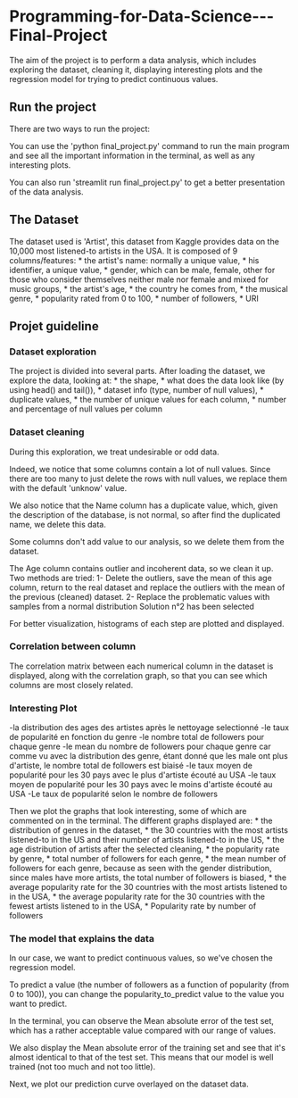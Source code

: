 # Programming-for-Data-Science---Final-Project

The aim of the project is to perform a data analysis, which includes exploring the dataset, cleaning it, displaying interesting plots and the regression model for trying to predict continuous values.

## Run the project

There are two ways to run the project: 

You can use the 'python final_project.py' command to run the main program and see all the important information in the terminal, as well as any interesting plots.

You can also run 'streamlit run final_project.py' to get a better presentation of the data analysis.

## The Dataset

The dataset used is 'Artist', this dataset from Kaggle provides data on the 10,000 most listened-to artists in the USA. It is composed of 9 columns/features:
    * the artist's name: normally a unique value,
    * his identifier, a unique value,
    * gender, which can be male, female, other for those who consider themselves neither male nor female and mixed for music groups,
    * the artist's age,
    * the country he comes from,
    * the musical genre,
    * popularity rated from 0 to 100,
    * number of followers,
    * URI

## Projet guideline

### Dataset exploration

The project is divided into several parts. After loading the dataset, we explore the data, looking at:
    * the shape,
    * what does the data look like (by using head() and tail()),
    * dataset info (type, number of null values),
    * duplicate values,
    * the number of unique values for each column,
    * number and percentage of null values per column

### Dataset cleaning

During this exploration, we treat undesirable or odd data.

Indeed, we notice that some columns contain a lot of null values. Since there are too many to just delete the rows with null values, we replace them with the default 'unknow' value.

We also notice that the Name column has a duplicate value, which, given the description of the database, is not normal, so after find the duplicated name, we delete this data.

Some columns don't add value to our analysis, so we delete them from the dataset.

The Age column contains outlier and incoherent data, so we clean it up. Two methods are tried:
1- Delete the outliers, save the mean of this age column, return to the real dataset and replace the outliers with the mean of the previous (cleaned) dataset.
2- Replace the problematic values with samples from a normal distribution
Solution n°2 has been selected

For better visualization, histograms of each step are plotted and displayed.


### Correlation between column

The correlation matrix between each numerical column in the dataset is displayed, along with the correlation graph, so that you can see which columns are most closely related.

### Interesting Plot


-la distribution des ages des artistes après le nettoyage selectionné
-le taux de popularité en fonction du genre
-le nombre total de followers pour chaque genre
-le mean du nombre de followers pour chaque genre car comme vu avec la distribution des genre, étant donné que les male ont plus d'artiste, le nombre total de followers est biaisé
-le taux moyen de popularité pour les 30 pays avec le plus d'artiste écouté au USA
-le taux moyen de popularité pour les 30 pays avec le moins d'artiste écouté au USA
-Le taux de popularité selon le nombre de followers

Then we plot the graphs that look interesting, some of which are commented on in the terminal.
The different graphs displayed are:
    * the distribution of genres in the dataset,
    * the 30 countries with the most artists listened-to in the US and their number of artists listened-to in the US,
    * the age distribution of artists after the selected cleaning,
    * the popularity rate by genre,
    * total number of followers for each genre,
    * the mean number of followers for each genre, because as seen with the gender distribution, since males have more artists, the total number of followers is biased,
    * the average popularity rate for the 30 countries with the most artists listened to in the USA,
    * the average popularity rate for the 30 countries with the fewest artists listened to in the USA,
    * Popularity rate by number of followers

### The model that explains the data

In our case, we want to predict continuous values, so we've chosen the regression model.

To predict a value (the number of followers as a function of popularity (from 0 to 100)), you can change the popularity_to_predict value to the value you want to predict.

In the terminal, you can observe the Mean absolute error of the test set, which has a rather acceptable value compared with our range of values. 

We also display the Mean absolute error of the training set and see that it's almost identical to that of the test set. This means that our model is well trained (not too much and not too little).

Next, we plot our prediction curve overlayed on the dataset data.